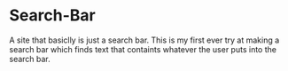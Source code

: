 # Search-Bar
A site that basiclly is just a search bar. This is my first ever try at making a search bar which finds text that containts whatever the user puts into the search bar.
